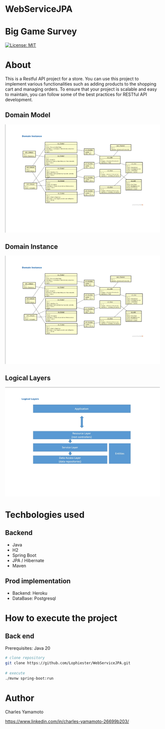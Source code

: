 # WebServiceJPA

# Big Game Survey 
[![License: MIT](https://img.shields.io/badge/License-MIT-green.svg)](https://github.com/Lophiester/WebServiceJPA/blob/main/LICENSE)

# About 
This is a Restful API project for a store. You can use this project to implement various functionalities such as adding products to the shopping cart and managing orders. To ensure that your project is scalable and easy to maintain, you can follow some of the best practices for RESTful API development.

## Domain Model
![Domain Model](https://github.com/Lophiester/WebServiceJPA/blob/main/assets/DomainInstance.png) 

## Domain Instance
![Domain Instance](https://github.com/Lophiester/WebServiceJPA/blob/main/assets/DomainInstance.png)

## Logical Layers
![Logical Layers](https://github.com/Lophiester/WebServiceJPA/blob/main/assets/LogicalLayers.png)

# Techbologies used
## Backend
- Java
- H2
- Spring Boot
- JPA / Hibernate
- Maven

## Prod implementation
- Backend: Heroku
- DataBase: Postgresql

# How to execute the project

## Back end
Prerequisites: Java 20

```bash
# clone repository
git clone https://github.com/Lophiester/WebServiceJPA.git

# execute
./mvnw spring-boot:run
```



# Author

Charles Yamamoto

https://www.linkedin.com/in/charles-yamamoto-26699b203/
